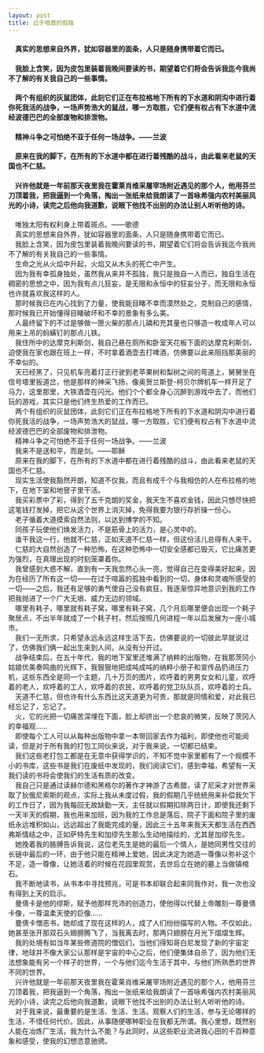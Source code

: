 ```yaml
---
layout: post
title: 过于喧嚣的孤独
---
```

#### &#8195;真实的思想来自外界，犹如容器里的面条，人只是随身携带着它而已。                                   
#### &#8195;我脸上含笑，因为皮包里装着我晚间要读的书，期望着它们将会告诉我迄今我尚不了解的有关我自己的一些事情。                                          
#### &#8195;两个有组织的灰鼠团体，此刻它们正在布拉格地下所有的下水道和阴沟中进行着你死我活的战争，一场声势浩大的鼠战，哪一方取胜，它们便有权占有下水道中流经波德巴巴的全部废物和排泄物。                              
#### &#8195;精神斗争之可怕绝不亚于任何一场战争。——兰波                                         
#### &#8195;原来在我的脚下，在所有的下水道中都在进行着残酷的战斗，由此看来老鼠的天国也不仁慈。                           
#### &#8195;兴许他就是一年前那天夜里我在霍莱肖维采屠宰场附近遇见的那个人，他用芬兰刀顶着我，把我逼到一个角落，掏出一张纸来给我朗读了一首咏希强内农村美丽风光的小诗，读完之后他向我道歉，说眼下他找不出别的办法让别人听听他的诗。                    
<!-- more -->
&#8195;唯独太阳有权利身上带着斑点。——歌德                         
&#8195;真实的思想来自外界，犹如容器里的面条，人只是随身携带着它而已。                         
&#8195;我脸上含笑，因为皮包里装着我晚间要读的书，期望着它们将会告诉我迄今我尚不了解的有关我自己的一些事情。                         
&#8195;生命之光从火焰中升起，火焰又从木头的死亡中产生。                   
&#8195;因为我有幸孤身独处，虽然我从来并不孤独，我只是独自一人而已，独自生活在稠密的思想之中，因为我有点儿狂妄，是无限和永恒中的狂妄分子，而无限和永恒也许就喜欢我这样的人。                         
&#8195;那时候我已在内心找到了力量，使我能目睹不幸而漠然处之，克制自己的感情，那时候我已开始懂得目睹破坏和不幸的景象有多么美。                         
&#8195;人最终留下的不过是够做一匣火柴的那点儿磷和充其量也只够造一枚成年人可以用来上吊的蚂蟥钉的那点儿铁。                         
&#8195;我住所中的达摩克利斯剑，我自己悬在厕所和卧室天花板下面的达摩克利斯剑，迫使我在家也跟在班上一样，不时拿着酒壶去打啤酒，仿佛要以此来阻挡那美丽的不幸似的。                   
&#8195;天已经黑了，只见机车亮着灯正行驶到老苹果树和梨树之间的弯道上，舅舅坐在信号塔里扳道岔，他是那样的神采飞扬，像奥贺兰斯登-柯贝尔牌机车一样开足了马力，这里那里，大铁酒壶在闪光。他们个个都全身心沉醉到游戏中去了，而他们玩的游戏，其实只是他们终生热爱的工作而已。                         
&#8195;两个有组织的灰鼠团体，此刻它们正在布拉格地下所有的下水道和阴沟中进行着你死我活的战争，一场声势浩大的鼠战，哪一方取胜，它们便有权占有下水道中流经波德巴巴的全部废物和排泄物。                         
&#8195;精神斗争之可怕绝不亚于任何一场战争。——兰波                         
&#8195;我来不是送和平，而是剑。——耶稣                   
&#8195;原来在我的脚下，在所有的下水道中都在进行着残酷的战斗，由此看来老鼠的天国也不仁慈。                         
&#8195;现实生活使我豁然开朗，知道不仅我，而且有成千个与我相仿的人在布拉格的地下，在地下室和地窨子里干活。                         
&#8195;我买彩票中了彩，得到了五千克朗的奖金，我天生不喜欢金钱，因此只想尽快把这笔钱打发掉，把它从这个世界上消灭掉，免得我要为银行存折操一份心。                         
&#8195;老子循着大道摸索自然法则，以达到博学的不知。                   
&#8195;同孩子玩使他们焕发活力，不是筋骨上的活力，是心灵中的。                         
&#8195;谁干我这一行，他就不仁慈，正如天道不仁慈一样，但这份活儿总得有人来干。                         
&#8195;仁慈的大自然创造了一种恐怖，在这种恐怖中一切安全感都已毁灭，它比痛苦更为强烈，在真理出现的时刻笼罩着你。                         
&#8195;我曾感到大惑不解，直到有一天我忽然心头一亮，觉得自己在变得美好起来，因为在经历了所有这一切——在过于喧嚣的孤独中看到的一切，身体和灵魂所感受的一切——之后，我还有足够的勇气使自己没有疯狂，我逐渐惊异地意识到我的工作把我抛进了一个广大无垠、威力无边的领域。                   
&#8195;哪里有耗子，哪里就有耗子窝，哪里有耗子窝，几个月后哪里便会出现一个耗子聚居点，不出半年就成了一个耗子村，然后按照几何进程一年以后发展为一座小城市。                         
&#8195;我们一无所求，只希望永远永远这样生活下去，仿佛要说的一切彼此早就说过了，仿佛我们俩一起出生来到人间，从没有分开过。                         
&#8195;战争结束后，在五十年代，我的地下室里还堆满了纳粹的出版物，在我那茨冈小姑娘优美奏鸣曲的光辉下，我狠狠地把成吨成吨的纳粹小册子和宣传品扔进压力机，这些东西全是同一个主题，几十万页的图片，欢呼着的男男女女和儿童，欢呼着的老人，欢呼着的工人，欢呼着的农民，欢呼着的党卫队队员，欢呼着的士兵。                         
&#8195;天道不仁慈，但也许有什么东西比这天道更为可贵，那就是同情和爱，对此我已经忘记了，忘记了。                   
&#8195;火，它的光把一切痛苦深埋在下面，脸上却挤出一个悲哀的微笑，反映了茨冈人的幸福观……                         
&#8195;即使每个工人可以从每种出版物中拿一本带回家去作为福利，即使他也可能阅读，但是对于所有我的打包工同伙来说，对于我来说，一切都已结束。                         
&#8195;我们这些老打包工都是在无意中获得学识的，不知不觉中家里都有了一个规模不小的书库，这些书是我们在废纸中发现的，我们阅读它们，感到幸福，希望有一天我们读的书将会使我们的生活有质的改变。                         
&#8195;我自己只是通过读赫尔德和黑格尔的著作才神游了古希腊，读了尼采才对世界采取了狄俄尼索斯的观点，实际上我从未度过假，我的假期几乎统统用来补偿我欠下的工作日了，因为我每回无故缺勤一天，主任就以假期扣除两日计，即使我还剩下一天半天的假期，我也用来加班，因为我的工作总是落后，院子下面和院子里的废纸永远堆积如山，远远超出了我能完成的量，因此三十五年来我天天都生活在西西弗斯情结之中，正如萨特先生和加缪先生那么生动地描绘的，尤其是加缪先生。                   
&#8195;她挽着我的胳膊告诉我说，这位老先生是她的最后一个情人，是她同男性交往的长链中最后的一环，由于他只能在精神上爱她，因此决定为她造一尊像以弥补这个不足，造一尊像，让她活着的时候在花园里观赏，去世后立在她的墓上当做镇棺石。                         
&#8195;我不断地读书，从书本中寻找预兆，可是书本却联合起来同我作对，我一次也没有得到上天的启示。                         
&#8195;曼倩卡是他的缪斯，赋予他那样充沛的创造力，使他得以代替上帝雕刻一尊曼倩卡像，一尊温柔天使的巨像……                         
&#8195;曼倩卡憎恶书，她却成了现在这样的人，成了人们纷纷描写的人物。不仅如此，她甚至张开那双石头翅膀腾飞了，当我离去时，那两只翅膀在月光下熠熠生辉。                   
&#8195;我的处境有如当年某些修道院的僧侣们，当他们得知哥白尼发现了新的宇宙定律，地球并不像大家公认那样是宇宙的中心之后，他们便集体自杀了，因为他们无法想象能有另一个样子的世界，一个与他们迄今生活于其中，与他们所熟悉的世界不同的世界。                         
&#8195;兴许他就是一年前那天夜里我在霍莱肖维采屠宰场附近遇见的那个人，他用芬兰刀顶着我，把我逼到一个角落，掏出一张纸来给我朗读了一首咏希强内农村美丽风光的小诗，读完之后他向我道歉，说眼下他找不出别的办法让别人听听他的诗。                         
&#8195;对于我来说，最重要的是生活、生活、生活。观察人们的生活，参与无论哪样的生活，不惜任何代价。因此，从事随便哪种职业在我都无所谓。我心里想，既然别人能在冶炼厂生活，我为什么不能？与此同时，从这些职业流进我心田的千百种意象和感受，使我的幻想恣意驰骋。           